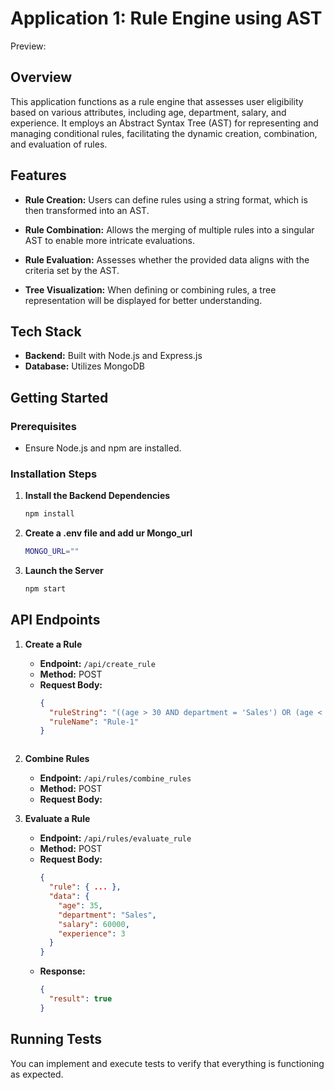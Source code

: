 
# Application 1: Rule Engine using AST 


Preview: 

## Overview

This application functions as a rule engine that assesses user eligibility based on various attributes, including age, department, salary, and experience. It employs an Abstract Syntax Tree (AST) for representing and managing conditional rules, facilitating the dynamic creation, combination, and evaluation of rules.

## Features

- **Rule Creation:** Users can define rules using a string format, which is then transformed into an AST.

- **Rule Combination:** Allows the merging of multiple rules into a singular AST to enable more intricate evaluations.
- **Rule Evaluation:** Assesses whether the provided data aligns with the criteria set by the AST.



- **Tree Visualization:** When defining or combining rules, a tree representation will be displayed for better understanding.

## Tech Stack

- **Backend:** Built with Node.js and Express.js
- **Database:** Utilizes MongoDB

## Getting Started

### Prerequisites

- Ensure Node.js and npm are installed.

### Installation Steps


1. **Install the Backend Dependencies**
   ```bash
   npm install
   ```
2. **Create a .env file and add ur Mongo_url**
   ```bash
   MONGO_URL=""
   ```
3. **Launch the Server**
   ```bash
   npm start
   ```

## API Endpoints

1. **Create a Rule**
   - **Endpoint:** `/api/create_rule`
   - **Method:** POST
   - **Request Body:**
     ```json
     {
       "ruleString": "((age > 30 AND department = 'Sales') OR (age < 25 AND department = 'Marketing')) AND (salary > 50000 OR experience > 5)",
       "ruleName": "Rule-1"
     }
     
   
   
2. **Combine Rules**
   - **Endpoint:** `/api/rules/combine_rules`
   - **Method:** POST
   - **Request Body:**
  
   



3. **Evaluate a Rule**
   - **Endpoint:** `/api/rules/evaluate_rule`
   - **Method:** POST
   - **Request Body:**
     ```json
     {
       "rule": { ... },
       "data": {
         "age": 35,
         "department": "Sales",
         "salary": 60000,
         "experience": 3
       }
     }
     ```
   - **Response:**
     ```json
     {
       "result": true
     }
     ```

## Running Tests

You can implement and execute tests to verify that everything is functioning as expected.
